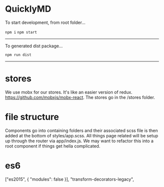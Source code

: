 # QuicklyMD

To start development, from root folder...

`npm i`
`npm start`

---

To generated dist package...

`npm run dist`

---

# stores

We use mobx for our stores.  It's like an easier version of redux.
<https://github.com/mobxjs/mobx-react>. The stores go in the /stores folder.

# file structure
Components go into containing folders and their associated scss file is then added at the bottom of
styles/app.scss. All things page related will be setup up through the router via app/index.js. We may want
to refactor this into a root component if things get hella complicated.

# es6
["es2015", { "modules": false }],
"transform-decorators-legacy",


#